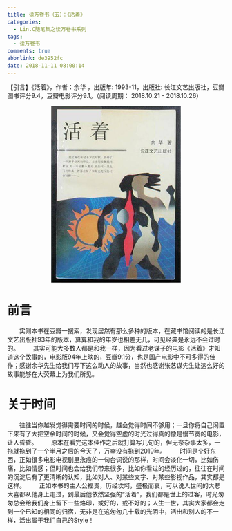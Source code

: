 ```yaml
---
title: 读万卷书（五）：《活着》
categories:
  - Lin.C随笔集之读万卷书系列
tags:
  - 读万卷书
comments: true
abbrlink: de3952fc
date: 2018-11-11 08:00:14
---
```

【引言】《活着》，作者：余华 ，出版年: 1993-11，出版社: 长江文艺出版社，豆瓣图书评分9.4，豆瓣电影评分9.1。（阅读周期： 2018.10.21 - 2018.10.26）
<div align=center><img src="https://github.com/ttfisher/images/raw/master/2018/2018-10-26-01.jpg" width="300"/></div>
<!-- more -->

# 前言
&emsp;&emsp;实则本书在豆瓣一搜索，发现居然有那么多种的版本，在藏书馆阅读的是长江文艺出版社93年的版本，算算和我的年岁也相差无几，可见经典是永远不会过时的。
&emsp;&emsp;其实可能大多数人都是和我一样，因为看过老谋子的电影《活着》才知道这个故事的，电影版94年上映的，豆瓣9.1分，也是国产电影中不可多得的佳作；感谢余华先生给我们写下这么动人的故事，当然也感谢张艺谋先生让这么好的故事能够在大荧幕上为我们所见。

# 关于时间
&emsp;&emsp;往往当你越发觉得需要时间的时候，越会觉得时间不够用；一旦你将自己闲置下来有了大把空余时间的时候，又会觉得空虚的时光过得真的像是慢节奏的电影，让人昏昏。
&emsp;&emsp;原本在看完这本佳作之后就打算写几句的，但无奈杂事太多，一拖就拖到了一个半月之后的今天了，万幸没有拖到2019年。
&emsp;&emsp;时间是个好东西，正如很多电影电视剧里永痕的一句台词说的那样，时间会淡化一切，比如伤痛，比如情感；但时间也会给我们带来很多，比如你看过的经历过的，往往在时间的沉淀后有了更清晰的认知，比如对人、对某些文字、对某些影视作品，其实都是这样。
&emsp;&emsp;正如本书的主人公福贵，历经坎坷，盛极而衰，可以说人世间的大悲大喜都从他身上走过，到最后他依然坚强的“活着”，我们都是世上的过客，时光匆匆总会给我们身上留下一些烙印，或好的，或不好的；人生一世，其实大家都会走到一个已知的相同的归宿，无非是在这匆匆几十载的光阴中，活出和别人的不一样，活出属于我们自己的Style！
